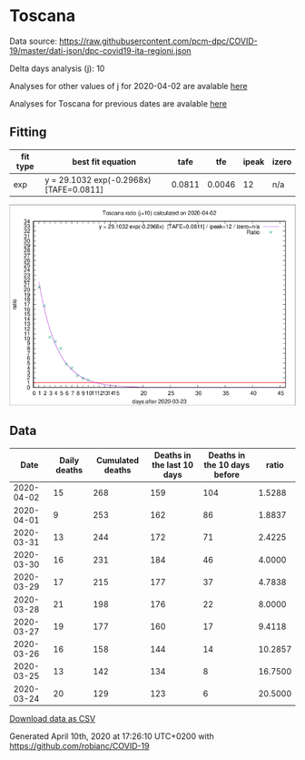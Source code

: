 # Toscana

Data source: https://raw.githubusercontent.com/pcm-dpc/COVID-19/master/dati-json/dpc-covid19-ita-regioni.json

Delta days analysis (j): 10

Analyses for other values of j for 2020-04-02 are avalable [here](../README.md)

Analyses for Toscana for previous dates are avalable [here](../../README.md)

## Fitting 
|fit type|best fit equation|tafe|tfe|ipeak|izero|
|-------|-----|--------|------|---|---|
|exp|y = 29.1032 exp(-0.2968x)  [TAFE=0.0811]|0.0811|0.0046|12|n/a|

![Plot](COVID-19_toscana_j10_2020-04-02.png)

## Data
|Date|Daily deaths|Cumulated deaths|Deaths in the last 10 days|Deaths in the 10 days before|ratio|
|----|----------|-----------|-------|--------------------|-----|
|2020-04-02|15|268|159|104|1.5288|
|2020-04-01|9|253|162|86|1.8837|
|2020-03-31|13|244|172|71|2.4225|
|2020-03-30|16|231|184|46|4.0000|
|2020-03-29|17|215|177|37|4.7838|
|2020-03-28|21|198|176|22|8.0000|
|2020-03-27|19|177|160|17|9.4118|
|2020-03-26|16|158|144|14|10.2857|
|2020-03-25|13|142|134|8|16.7500|
|2020-03-24|20|129|123|6|20.5000|

[Download data as CSV](COVID-19_toscana_j10_2020-04-02.csv)

Generated April 10th, 2020 at 17:26:10 UTC+0200 with https://github.com/robianc/COVID-19
